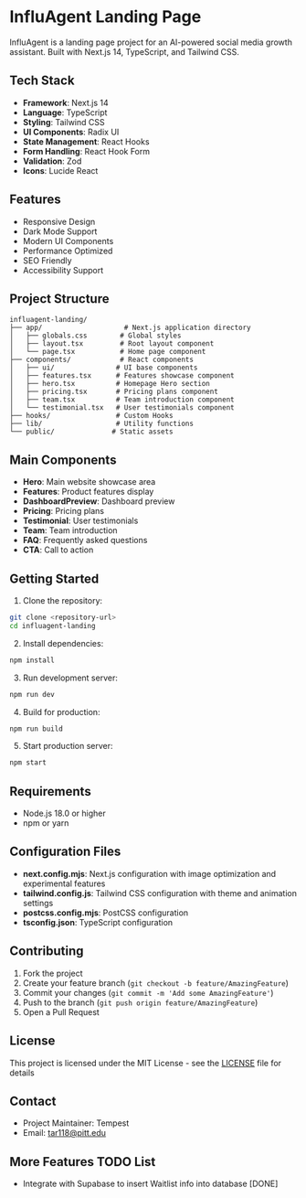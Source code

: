 # InfluAgent Landing Page

InfluAgent is a landing page project for an AI-powered social media growth assistant. Built with Next.js 14, TypeScript, and Tailwind CSS.

## Tech Stack

- **Framework**: Next.js 14
- **Language**: TypeScript
- **Styling**: Tailwind CSS
- **UI Components**: Radix UI
- **State Management**: React Hooks
- **Form Handling**: React Hook Form
- **Validation**: Zod
- **Icons**: Lucide React

## Features

- Responsive Design
- Dark Mode Support
- Modern UI Components
- Performance Optimized
- SEO Friendly
- Accessibility Support

## Project Structure

```plaintext
influagent-landing/
├── app/                    # Next.js application directory
│   ├── globals.css        # Global styles
│   ├── layout.tsx         # Root layout component
│   └── page.tsx           # Home page component
├── components/            # React components
│   ├── ui/               # UI base components
│   ├── features.tsx      # Features showcase component
│   ├── hero.tsx          # Homepage Hero section
│   ├── pricing.tsx       # Pricing plans component
│   ├── team.tsx          # Team introduction component
│   └── testimonial.tsx   # User testimonials component
├── hooks/                # Custom Hooks
├── lib/                  # Utility functions
└── public/              # Static assets
```

## Main Components

- **Hero**: Main website showcase area
- **Features**: Product features display
- **DashboardPreview**: Dashboard preview
- **Pricing**: Pricing plans
- **Testimonial**: User testimonials
- **Team**: Team introduction
- **FAQ**: Frequently asked questions
- **CTA**: Call to action

## Getting Started

1. Clone the repository:
```bash
git clone <repository-url>
cd influagent-landing
```

2. Install dependencies:
```bash
npm install
```

3. Run development server:
```bash
npm run dev
```

4. Build for production:
```bash
npm run build
```

5. Start production server:
```bash
npm start
```

## Requirements

- Node.js 18.0 or higher
- npm or yarn

## Configuration Files

- **next.config.mjs**: Next.js configuration with image optimization and experimental features
- **tailwind.config.js**: Tailwind CSS configuration with theme and animation settings
- **postcss.config.mjs**: PostCSS configuration
- **tsconfig.json**: TypeScript configuration

## Contributing

1. Fork the project
2. Create your feature branch (`git checkout -b feature/AmazingFeature`)
3. Commit your changes (`git commit -m 'Add some AmazingFeature'`)
4. Push to the branch (`git push origin feature/AmazingFeature`)
5. Open a Pull Request

## License

This project is licensed under the MIT License - see the [LICENSE](LICENSE) file for details

## Contact

- Project Maintainer: Tempest
- Email: tar118@pitt.edu

## More Features TODO List
- Integrate with Supabase to insert Waitlist info into database [DONE]